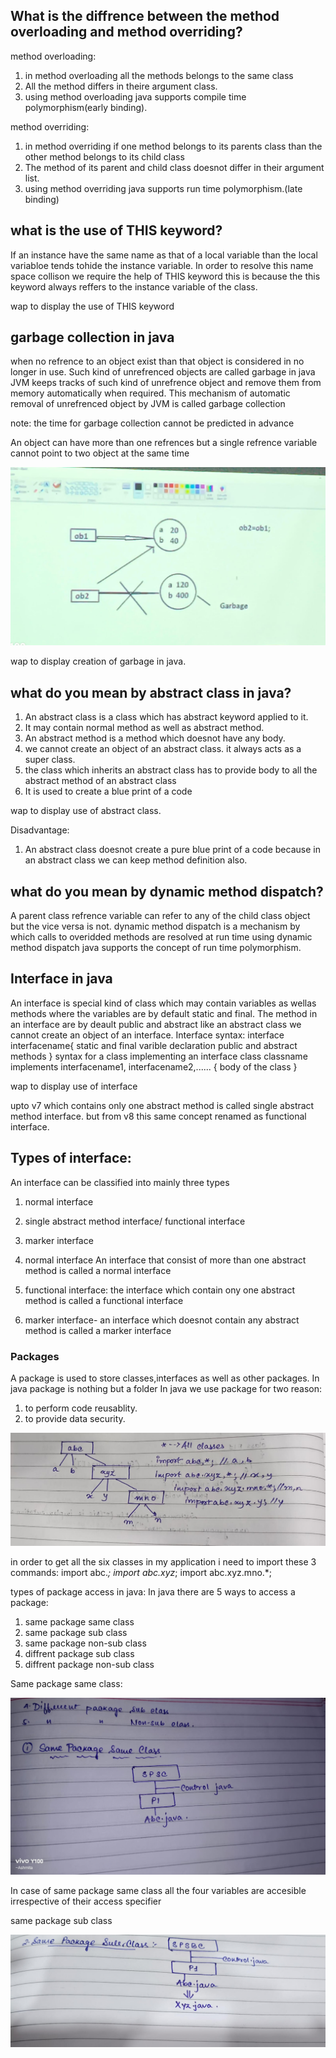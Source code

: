 ## What is the diffrence between the method overloading and method overriding?
method overloading:
1. in method overloading all the methods belongs to the same class
2. All the method differs in theire argument class.
3. using method overloading java supports compile time polymorphism(early binding).

method overriding:
1. in method overriding if one method belongs to its parents class than the other method belongs to its child class
2. The method of its parent and child class doesnot differ in their argument list.
3. using method overriding java supports run time polymorphism.(late binding)


## what is the use of THIS keyword?
If an instance have the same name as that of a local variable than the local variabloe tends tohide the instance variable.
In order to resolve this name space collison we require the help of THIS keyword this is because the this keyword always reffers to the instance variable of the class.


wap to display the use of THIS keyword


## garbage collection in java
when no refrence to an object exist than that object is considered in no longer in use. Such kind of unrefrenced objects are called garbage in java
JVM keeps tracks of such kind of unrefrence object and remove them from memory automatically when required. This mechanism of automatic removal of unrefrenced object by JVM is called garbage collection

note: the time for garbage collection cannot be predicted in advance

An object can have more than one refrences  but a single refrence variable cannot point to two object at the same time



![alt text](<WhatsApp Image 2025-04-18 at 10.58.48_a78bf531.jpg>)







wap to display creation of garbage in java.


## what do you mean by abstract class in java?
1. An abstract class is a class which has abstract keyword applied to it.
2. It may contain normal method as well as abstract method. 
3. An abstract method is a method which doesnot have any body.
4. we cannot create an object of an abstract class. it always acts as a super class.
5. the class which inherits an abstract class has to provide body to all the abstract method of an abstract class
6. It is used to create a blue print of a code

wap to display use of abstract class.



Disadvantage: 
1. An abstract class doesnot create a pure blue print of a code because in an abstract class we can keep method definition also.

## what do you mean by dynamic method dispatch?
A parent class refrence variable can refer to any of the child class object but the vice versa is not.
dynamic method dispatch is a mechanism by which calls to overidded methods are resolved at run time using dynamic method  dispatch java supports the concept of run time polymorphism.

## Interface in java
An interface is special kind of class which may contain variables as wellas methods where the variables are by default static and final.
The method in an interface are by deault public and abstract like an abstract class we cannot create an object of an interface.
Interface syntax:
        interface interfacename{
            static and final varible declaration
            public and abstract methods 
        }
        syntax for a class implementing an interface
        class classname implements interfacename1, interfacename2,......
        {
            body of the class
        }

wap to display use of interface


upto v7 which contains only one abstract method is called single abstract method interface. but from v8 this same concept renamed as functional interface.


## Types of interface:
An interface can be classified into mainly three types 
1. normal interface
2. single abstract method interface/ functional interface
3. marker interface

1. normal interface
An interface that consist of more than one abstract method is called a normal interface

2. functional interface:
the interface which contain ony one abstract method is called a functional interface
3. marker interface- an interface which doesnot contain any abstract method is called a marker interface

### Packages

A package is used to store classes,interfaces as well as other packages. In java package is nothing but a folder
In java we use package for two reason:
1. to perform code reusablity.
2. to provide data security.


![alt text](<WhatsApp Image 2025-04-18 at 14.53.09_d5acc30a.jpg>)



in order to get all the six classes in my application i need to import these 3 commands:
import abc.*;
import abc.xyz*;
import abc.xyz.mno.*;

types of package access in java:
In java there are 5 ways to access a package:
1. same package same class
2. same package sub class
3. same package non-sub class
4. diffrent package sub class
5. diffrent package non-sub class





Same package same class:

![alt text](<WhatsApp Image 2025-04-18 at 15.08.37_5eb64f2a.jpg>)

In case of same package same class all the four variables are accesible irrespective of their access specifier




same package sub class



![alt text](<WhatsApp Image 2025-04-18 at 15.46.05_66a1d413.jpg>)
